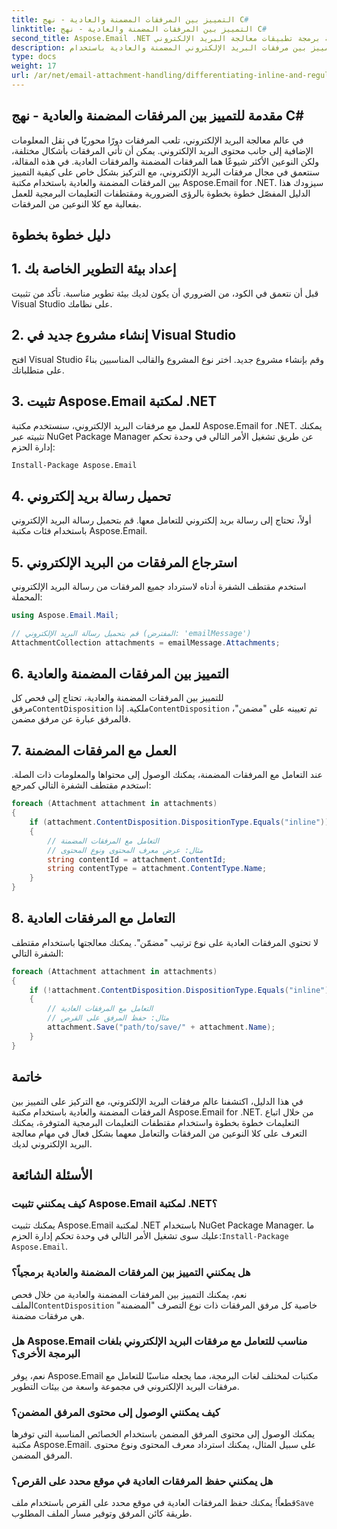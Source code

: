 ```yaml
---
title: التمييز بين المرفقات المضمنة والعادية - نهج C#
linktitle: التمييز بين المرفقات المضمنة والعادية - نهج C#
second_title: Aspose.Email .NET واجهة برمجة تطبيقات معالجة البريد الإلكتروني
description: تعرف على كيفية التمييز بين مرفقات البريد الإلكتروني المضمنة والعادية باستخدام Aspose.Email لـ .NET. دليل شامل مع أمثلة التعليمات البرمجية.
type: docs
weight: 17
url: /ar/net/email-attachment-handling/differentiating-inline-and-regular-attachments-csharp-approach/
---
```


## مقدمة للتمييز بين المرفقات المضمنة والعادية - نهج C#

في عالم معالجة البريد الإلكتروني، تلعب المرفقات دورًا محوريًا في نقل المعلومات الإضافية إلى جانب محتوى البريد الإلكتروني. يمكن أن تأتي المرفقات بأشكال مختلفة، ولكن النوعين الأكثر شيوعًا هما المرفقات المضمنة والمرفقات العادية. في هذه المقالة، سنتعمق في مجال مرفقات البريد الإلكتروني، مع التركيز بشكل خاص على كيفية التمييز بين المرفقات المضمنة والعادية باستخدام مكتبة Aspose.Email for .NET. سيزودك هذا الدليل المفصّل خطوة بخطوة بالرؤى الضرورية ومقتطفات التعليمات البرمجية للعمل بفعالية مع كلا النوعين من المرفقات.

## دليل خطوة بخطوة

## 1. إعداد بيئة التطوير الخاصة بك

قبل أن نتعمق في الكود، من الضروري أن يكون لديك بيئة تطوير مناسبة. تأكد من تثبيت Visual Studio على نظامك.

## 2. إنشاء مشروع جديد في Visual Studio

افتح Visual Studio وقم بإنشاء مشروع جديد. اختر نوع المشروع والقالب المناسبين بناءً على متطلباتك.

## 3. تثبيت Aspose.Email لمكتبة .NET

للعمل مع مرفقات البريد الإلكتروني، سنستخدم مكتبة Aspose.Email for .NET. يمكنك تثبيته عبر NuGet Package Manager عن طريق تشغيل الأمر التالي في وحدة تحكم إدارة الحزم:

```bash
Install-Package Aspose.Email
```

## 4. تحميل رسالة بريد إلكتروني

أولاً، تحتاج إلى رسالة بريد إلكتروني للتعامل معها. قم بتحميل رسالة البريد الإلكتروني باستخدام فئات مكتبة Aspose.Email.

## 5. استرجاع المرفقات من البريد الإلكتروني

استخدم مقتطف الشفرة أدناه لاسترداد جميع المرفقات من رسالة البريد الإلكتروني المحملة:

```csharp
using Aspose.Email.Mail;

// قم بتحميل رسالة البريد الإلكتروني (المفترض: 'emailMessage')
AttachmentCollection attachments = emailMessage.Attachments;
```

## 6. التمييز بين المرفقات المضمنة والعادية

 للتمييز بين المرفقات المضمنة والعادية، تحتاج إلى فحص كل مرفق`ContentDisposition` ملكية. إذا`ContentDisposition` تم تعيينه على "مضمن"، فالمرفق عبارة عن مرفق مضمن.

## 7. العمل مع المرفقات المضمنة

عند التعامل مع المرفقات المضمنة، يمكنك الوصول إلى محتواها والمعلومات ذات الصلة. استخدم مقتطف الشفرة التالي كمرجع:

```csharp
foreach (Attachment attachment in attachments)
{
    if (attachment.ContentDisposition.DispositionType.Equals("inline"))
    {
        // التعامل مع المرفقات المضمنة
        // مثال: عرض معرف المحتوى ونوع المحتوى
        string contentId = attachment.ContentId;
        string contentType = attachment.ContentType.Name;
    }
}
```

## 8. التعامل مع المرفقات العادية

لا تحتوي المرفقات العادية على نوع ترتيب "مضمّن". يمكنك معالجتها باستخدام مقتطف الشفرة التالي:

```csharp
foreach (Attachment attachment in attachments)
{
    if (!attachment.ContentDisposition.DispositionType.Equals("inline"))
    {
        // التعامل مع المرفقات العادية
        // مثال: حفظ المرفق على القرص
        attachment.Save("path/to/save/" + attachment.Name);
    }
}
```

## خاتمة

في هذا الدليل، اكتشفنا عالم مرفقات البريد الإلكتروني، مع التركيز على التمييز بين المرفقات المضمنة والعادية باستخدام مكتبة Aspose.Email for .NET. من خلال اتباع التعليمات خطوة بخطوة واستخدام مقتطفات التعليمات البرمجية المتوفرة، يمكنك التعرف على كلا النوعين من المرفقات والتعامل معهما بشكل فعال في مهام معالجة البريد الإلكتروني لديك.

## الأسئلة الشائعة

### كيف يمكنني تثبيت Aspose.Email لمكتبة .NET؟

يمكنك تثبيت Aspose.Email لمكتبة .NET باستخدام NuGet Package Manager. ما عليك سوى تشغيل الأمر التالي في وحدة تحكم إدارة الحزم:`Install-Package Aspose.Email`.

### هل يمكنني التمييز بين المرفقات المضمنة والعادية برمجياً؟

 نعم، يمكنك التمييز بين المرفقات المضمنة والعادية من خلال فحص الملف`ContentDisposition` خاصية كل مرفق المرفقات ذات نوع التصرف "المضمنة" هي مرفقات مضمنة.

### هل Aspose.Email مناسب للتعامل مع مرفقات البريد الإلكتروني بلغات البرمجة الأخرى؟

نعم، يوفر Aspose.Email مكتبات لمختلف لغات البرمجة، مما يجعله مناسبًا للتعامل مع مرفقات البريد الإلكتروني في مجموعة واسعة من بيئات التطوير.

### كيف يمكنني الوصول إلى محتوى المرفق المضمن؟

يمكنك الوصول إلى محتوى المرفق المضمن باستخدام الخصائص المناسبة التي توفرها مكتبة Aspose.Email. على سبيل المثال، يمكنك استرداد معرف المحتوى ونوع محتوى المرفق المضمن.

### هل يمكنني حفظ المرفقات العادية في موقع محدد على القرص؟

 قطعاً! يمكنك حفظ المرفقات العادية في موقع محدد على القرص باستخدام ملف`Save` طريقة كائن المرفق وتوفير مسار الملف المطلوب.